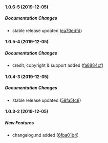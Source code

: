 #### 1.0.6-5 (2019-12-05)

##### Documentation Changes

*  stable release updated ([ea70edfd](https://github.com/meharbhutta/react-native-fb-collage/commit/ea70edfd5c148ce308d0b04ad7c980f15c864aab))

#### 1.0.5-4 (2019-12-05)

##### Documentation Changes

*  credit, copyright & support added ([fa8884cf](https://github.com/meharbhutta/react-native-fb-collage/commit/fa8884cfdb98c217c2d39cc355edbdb3c8a08faf))

#### 1.0.4-3 (2019-12-05)

##### Documentation Changes

*  stable release updated ([58fa5fc8](https://github.com/meharbhutta/react-native-fb-collage/commit/58fa5fc86500cc832f46da6ac1c67b944e7db730))

#### 1.0.3-2 (2019-12-05)

##### New Features

*  changelog.md added ([6fba01b4](https://github.com/meharbhutta/react-native-fb-collage/commit/6fba01b4287641a4c124008abf5b8e89c2dcd167))

